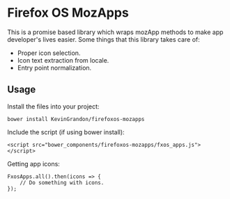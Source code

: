# Firefox OS MozApps

This is a promise based library which wraps mozApp methods to make app developer's lives easier. Some things that this library takes care of:

* Proper icon selection.
* Icon text extraction from locale.
* Entry point normalization.

## Usage

Install the files into your project:
```
bower install KevinGrandon/firefoxos-mozapps
```

Include the script (if using bower install):
```
<script src="bower_components/firefoxos-mozapps/fxos_apps.js"></script>
```

Getting app icons:
```
FxosApps.all().then(icons => {
	// Do something with icons.
});
```
